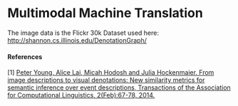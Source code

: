 # Multimodal Machine Translation

The image data is the Flickr 30k Dataset used here: http://shannon.cs.illinois.edu/DenotationGraph/

#### References
[1] <a href=http://shannon.cs.illinois.edu/DenotationGraph/>Peter Young, Alice Lai, Micah Hodosh and Julia Hockenmaier. From image descriptions to visual denotations: New similarity metrics for semantic inference over event descriptions, Transactions of the Association for Computational Linguistics, 2(Feb):67-78, 2014.</a>
